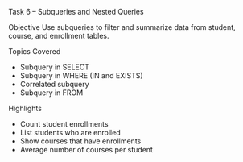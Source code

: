 Task 6 – Subqueries and Nested Queries

 Objective
Use subqueries to filter and summarize data from student, course, and enrollment tables.

 Topics Covered
- Subquery in SELECT
- Subquery in WHERE (IN and EXISTS)
- Correlated subquery
- Subquery in FROM

 Highlights
- Count student enrollments
- List students who are enrolled
- Show courses that have enrollments
- Average number of courses per student
